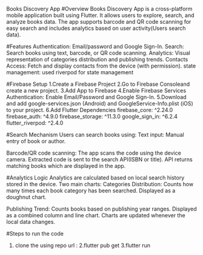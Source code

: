 Books Discovery App
#Overview
Books Discovery App is a cross-platform mobile application built using Flutter. It allows users to explore, search, and analyze books data. The app supports barcode and QR code scanning for easy search and includes analytics based on user activity(Users search data).

#Features
Authentication: Email/password and Google Sign-In.
Search: Search books using text, barcode, or QR code scanning.
Analytics: Visual representation of categories distribution and publishing trends.
Contacts Access: Fetch and display contacts from the device (with permission).
state management: used riverpod for state management 

#Firebase Setup
1.Create a Firebase Project
2.Go to Firebase Consoleand create a new project.
3.Add App to Firebase
4.Enable Firebase Services 
Authentication: Enable Email/Password and Google Sign-In.
5.Download and add google-services.json (Android) and GoogleService-Info.plist (iOS) to your project.
6.Add Flutter Dependencies
firebase_core: ^2.24.0
firebase_auth: ^4.9.0
firebase_storage: ^11.3.0
google_sign_in: ^6.2.4
flutter_riverpod: ^2.4.0

#Search Mechanism
Users can search books using:
Text input: Manual entry of book or author.

Barcode/QR code scanning:
The app scans the code using the device camera.
Extracted code is sent to the search API(ISBN or title).
API returns matching books which are displayed in the app.

#Analytics Logic
Analytics are calculated based on local search history stored in the device.
Two main charts:
Categories Distribution:
Counts how many times each book category has been searched.
Displayed as a doughnut chart.

Publishing Trend:
Counts books based on publishing year ranges.
Displayed as a combined column and line chart.
Charts are updated whenever the local data changes.

#Steps to run the code 
1. clone the using repo url :
2.flutter pub get
3.flutter run
